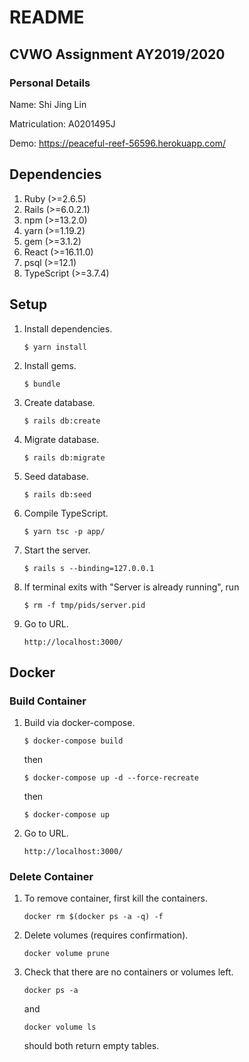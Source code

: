 # README

## CVWO Assignment AY2019/2020

### Personal Details

Name: Shi Jing Lin

Matriculation: A0201495J


Demo: https://peaceful-reef-56596.herokuapp.com/
    
## Dependencies
1. Ruby (>=2.6.5)
1. Rails (>=6.0.2.1)
1. npm (>=13.2.0)
1. yarn (>=1.19.2)
1. gem (>=3.1.2)
1. React (>=16.11.0)
1. psql (>=12.1)
1. TypeScript (>=3.7.4)

## Setup
1. Install dependencies.
    ```
    $ yarn install
    ```

1. Install gems.
    ```
    $ bundle
    ```
   
1. Create database.
    ```
    $ rails db:create
    ```

1. Migrate database.
    ```
    $ rails db:migrate
    ```

1. Seed database.
    ```
    $ rails db:seed
    ```
   
1. Compile TypeScript.
   ```
   $ yarn tsc -p app/
   ``` 

1. Start the server.
    ```
    $ rails s --binding=127.0.0.1
    ```

1. If terminal exits with "Server is already running", run
    ```
    $ rm -f tmp/pids/server.pid
    ```

1. Go to URL.
    ```
    http://localhost:3000/
    ```
   

## Docker

### Build Container
1. Build via docker-compose.
    ```
    $ docker-compose build
    ```

   then
    ```
    $ docker-compose up -d --force-recreate
    ```
   
   then
    ```
    $ docker-compose up
    ```

1. Go to URL.
    ```
    http://localhost:3000/
    ```

### Delete Container
1. To remove container, first kill the containers.
    ```
    docker rm $(docker ps -a -q) -f
    ```

1. Delete volumes (requires confirmation).
    ```
    docker volume prune
    ```

1. Check that there are no containers or volumes left.
    ```
    docker ps -a
    ```
   and
    ```
    docker volume ls
    ```
   should both return empty tables.